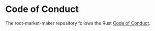 # Code of Conduct

The root-market-maker repository follows the Rust [Code of Conduct](https://www.rust-lang.org/conduct.html).
